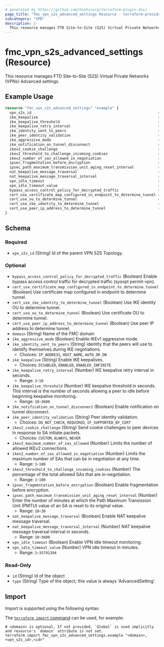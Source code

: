 ```yaml
---
# generated by https://github.com/hashicorp/terraform-plugin-docs
page_title: "fmc_vpn_s2s_advanced_settings Resource - terraform-provider-fmc"
subcategory: "VPN"
description: |-
  This resource manages FTD Site-to-Site (S2S) Virtual Private Networks (VPNs) Advanced settings.
---
```


# fmc_vpn_s2s_advanced_settings (Resource)

This resource manages FTD Site-to-Site (S2S) Virtual Private Networks (VPNs) Advanced settings.

## Example Usage

```terraform
resource "fmc_vpn_s2s_advanced_settings" "example" {
  vpn_s2s_id                                                          = "76d24097-41c4-4558-a4d0-a8c07ac08470"
  ike_keepalive                                                       = "ENABLED"
  ike_keepalive_threshold                                             = 15
  ike_keepalive_retry_interval                                        = 5
  ike_identity_sent_to_peers                                          = "AUTO_OR_DN"
  ike_peer_identity_validation                                        = "DO_NOT_CHECK"
  ike_aggressive_mode                                                 = false
  ike_notification_on_tunnel_disconnect                               = true
  ikev2_cookie_challenge                                              = "CUSTOM"
  ikev2_threshold_to_challenge_incoming_cookies                       = 55
  ikev2_number_of_sas_allowed_in_negotiation                          = 90
  ipsec_fragmentation_before_encryption                               = true
  ipsec_path_maximum_transmission_unit_aging_reset_interval           = 30
  nat_keepalive_message_traversal                                     = true
  nat_keepalive_message_traversal_interval                            = 20
  vpn_idle_timeout                                                    = true
  vpn_idle_timeout_value                                              = 25
  bypass_access_control_policy_for_decrypted_traffic                  = false
  cert_use_certificate_map_configured_in_endpoint_to_determine_tunnel = false
  cert_use_ou_to_determine_tunnel                                     = false
  cert_use_ike_identity_to_determine_tunnel                           = false
  cert_use_peer_ip_address_to_determine_tunnel                        = false
}
```

<!-- schema generated by tfplugindocs -->
## Schema

### Required

- `vpn_s2s_id` (String) Id of the parent VPN S2S Topology.

### Optional

- `bypass_access_control_policy_for_decrypted_traffic` (Boolean) Enable bypass access control traffic for decrypted traffic (sysopt permit-vpn).
- `cert_use_certificate_map_configured_in_endpoint_to_determine_tunnel` (Boolean) Use certificate map configured in endpoint to determine tunnel.
- `cert_use_ike_identity_to_determine_tunnel` (Boolean) Use IKE identity OU to determine tunnel.
- `cert_use_ou_to_determine_tunnel` (Boolean) Use certificate OU to determine tunnel.
- `cert_use_peer_ip_address_to_determine_tunnel` (Boolean) Use peer IP address to determine tunnel.
- `domain` (String) Name of the FMC domain
- `ike_aggressive_mode` (Boolean) Enable IKEv1 aggressive mode.
- `ike_identity_sent_to_peers` (String) identity that the peers will use to identify themselves during IKE negotiations.
  - Choices: `IP_ADDRESS`, `HOST_NAME`, `AUTO_OR_DN`
- `ike_keepalive` (String) Enable IKE keepalives.
  - Choices: `DISABLED`, `ENABLED`, `ENABLED_INFINITE`
- `ike_keepalive_retry_interval` (Number) IKE keepalive retry interval in seconds.
  - Range: `2`-`10`
- `ike_keepalive_threshold` (Number) IKE keepalive threshold in seconds. This interval is the number of seconds allowing a peer to idle before beginning keepalive monitoring.
  - Range: `10`-`3600`
- `ike_notification_on_tunnel_disconnect` (Boolean) Enable notification on tunnel disconnect.
- `ike_peer_identity_validation` (String) Peer identity validation.
  - Choices: `DO_NOT_CHECK`, `REQUIRED`, `IF_SUPPORTED_BY_CERT`
- `ikev2_cookie_challenge` (String) Send cookie challenges to peer devices in response to SA initiate packets.
  - Choices: `CUSTOM`, `ALWAYS`, `NEVER`
- `ikev2_maximum_number_of_sas_allowed` (Number) Limits the number of allowed IKEv2 connections.
- `ikev2_number_of_sas_allowed_in_negotiation` (Number) Limits the maximum number of SAs that can be in negotiation at any time.
  - Range: `1`-`100`
- `ikev2_threshold_to_challenge_incoming_cookies` (Number) The percentage of the total allowed SAs that are in-negotiation.
  - Range: `1`-`100`
- `ipsec_fragmentation_before_encryption` (Boolean) Enable fragmentation before encryption.
- `ipsec_path_maximum_transmission_unit_aging_reset_interval` (Number) Enter the number of minutes at which the Path Maximum Transission Unit (PMTU) value of an SA is reset to its original value.
  - Range: `10`-`30`
- `nat_keepalive_message_traversal` (Boolean) Enable NAT keepalive message traversal.
- `nat_keepalive_message_traversal_interval` (Number) NAT keepalive message traversal interval in seconds.
  - Range: `10`-`3600`
- `vpn_idle_timeout` (Boolean) Enable VPN idle timeout monitoring.
- `vpn_idle_timeout_value` (Number) VPN idle timeout in minutes.
  - Range: `1`-`35791394`

### Read-Only

- `id` (String) Id of the object
- `type` (String) Type of the object; this value is always 'AdvancedSetting'.

## Import

Import is supported using the following syntax:

The [`terraform import` command](https://developer.hashicorp.com/terraform/cli/commands/import) can be used, for example:

```shell
# <domain> is optional. If not provided, `Global` is used implicitly and resource's `domain` attribute is not set.
terraform import fmc_vpn_s2s_advanced_settings.example "<domain>,<vpn_s2s_id>,<id>"
```
